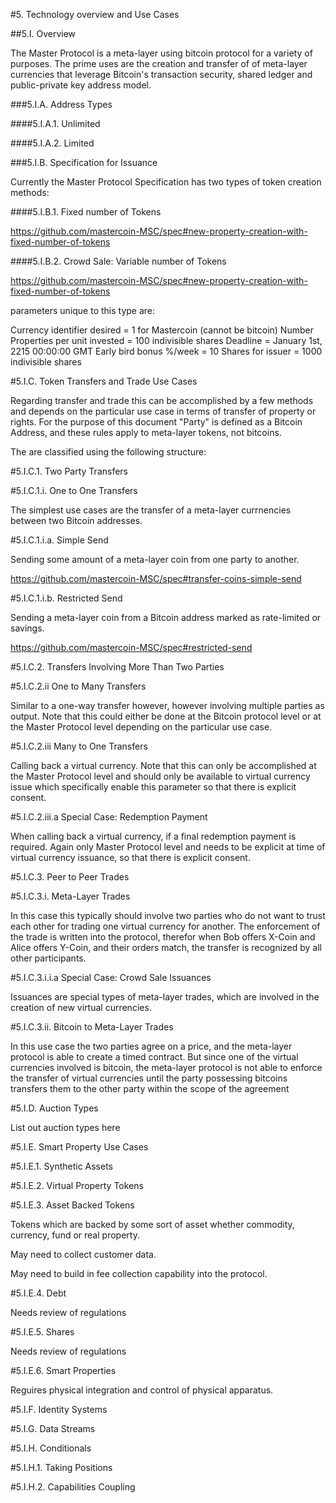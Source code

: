 #5. Technology overview and Use Cases

##5.I. Overview

The Master Protocol is a meta-layer using bitcoin protocol for a variety of purposes.  The prime uses are the creation and transfer of of meta-layer currencies that leverage Bitcoin's transaction security, shared ledger and public-private key address model.

###5.I.A. Address Types

####5.I.A.1. Unlimited

####5.I.A.2. Limited


###5.I.B. Specification for Issuance

Currently the Master Protocol Specification has two types of token creation methods:

####5.I.B.1. Fixed number of Tokens

https://github.com/mastercoin-MSC/spec#new-property-creation-with-fixed-number-of-tokens

####5.I.B.2. Crowd Sale: Variable number of Tokens

https://github.com/mastercoin-MSC/spec#new-property-creation-with-fixed-number-of-tokens

parameters unique to this type are:

Currency identifier desired = 1 for Mastercoin (cannot be bitcoin)
Number Properties per unit invested = 100 indivisible shares
Deadline = January 1st, 2215 00:00:00 GMT
Early bird bonus %/week = 10
Shares for issuer = 1000 indivisible shares


#5.I.C. Token Transfers and Trade Use Cases

Regarding transfer and trade this can be accomplished by a few methods and depends on the particular use case in terms of transfer of property or rights.  For the purpose of this document "Party" is defined as a Bitcoin Address, and these rules apply to meta-layer tokens, not bitcoins.

The are classified using the following structure:

#5.I.C.1. Two Party Transfers

#5.I.C.1.i. One to One Transfers

The simplest use cases are the transfer of a meta-layer currnencies between two Bitcoin addresses.

#5.I.C.1.i.a. Simple Send

Sending some amount of a meta-layer coin from one party to another.

https://github.com/mastercoin-MSC/spec#transfer-coins-simple-send

#5.I.C.1.i.b. Restricted Send 

Sending a meta-layer coin from a Bitcoin address marked as rate-limited or savings.

https://github.com/mastercoin-MSC/spec#restricted-send


#5.I.C.2. Transfers Involving More Than Two Parties

#5.I.C.2.ii One to Many Transfers

Similar to a one-way transfer however, however involving multiple parties as output.  Note that this could either be done at the Bitcoin protocol level or at the Master Protocol level depending on the particular use case.  

#5.I.C.2.iii Many to One Transfers

Calling back a virtual currency. Note that this can only be accomplished at the Master Protocol level and should only be available to virtual currency issue which specifically enable this parameter so that there is explicit consent.

#5.I.C.2.iii.a Special Case: Redemption Payment

When calling back a virtual currency, if a final redemption payment is required.  Again only Master Protocol level and needs to be explicit at time of virtual currency issuance, so that there is explicit consent.

#5.I.C.3. Peer to Peer Trades

#5.I.C.3.i. Meta-Layer Trades

In this case this typically should involve two parties who do not want to trust each other for trading one virtual currency for another.  The enforcement of the trade is written into the protocol, therefor when Bob offers X-Coin and Alice offers Y-Coin, and their orders match, the transfer is recognized by all other participants.

#5.I.C.3.i.i.a Special Case: Crowd Sale Issuances

Issuances are special types of meta-layer trades, which are involved in the creation of new virtual currencies.

#5.I.C.3.ii. Bitcoin to Meta-Layer Trades

In this use case the two parties agree on a price, and the meta-layer protocol is able to create a timed contract. But since one of the virtual currencies involved is bitcoin, the meta-layer protocol is not able to enforce the transfer of virtual currencies until the party possessing bitcoins transfers them to the other party within the scope of the agreement


#5.I.D. Auction Types

List out auction types here


#5.I.E. Smart Property Use Cases


#5.I.E.1. Synthetic Assets

#5.I.E.2. Virtual Property Tokens

#5.I.E.3. Asset Backed Tokens

Tokens which are backed by some sort of asset whether commodity, currency, fund or real property.

May need to collect customer data.

May need to build in fee collection capability into the protocol.

#5.I.E.4. Debt

Needs review of regulations

#5.I.E.5. Shares

Needs review of regulations

#5.I.E.6. Smart Properties

Reguires physical integration and control of physical apparatus.

#5.I.F. Identity Systems

#5.I.G. Data Streams

#5.I.H. Conditionals

#5.I.H.1. Taking Positions

#5.I.H.2. Capabilities Coupling


